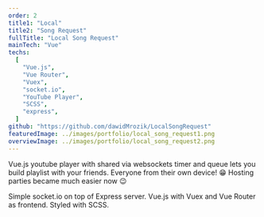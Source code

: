 ```yaml
---
order: 2
title1: "Local"
title2: "Song Request"
fullTitle: "Local Song Request"
mainTech: "Vue"
techs:
  [
    "Vue.js",
    "Vue Router",
    "Vuex",
    "socket.io",
    "YouTube Player",
    "SCSS",
    "express",
  ]
github: "https://github.com/dawidMrozik/LocalSongRequest"
featuredImage: ../images/portfolio/local_song_request1.png
overviewImage: ../images/portfolio/local_song_request2.png
---
```


Vue.js youtube player with shared via websockets timer and queue lets you build playlist with your friends. Everyone from their own device! 😁
Hosting parties became much easier now 😉

Simple socket.io on top of Express server. Vue.js with Vuex and Vue Router as frontend. Styled with SCSS.
